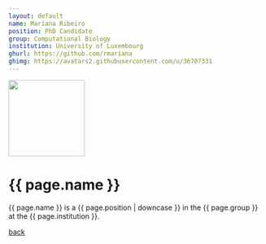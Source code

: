 ```yaml
---
layout: default
name: Mariana Ribeiro
position: PhD Candidate
group: Computational Biology
institution: University of Luxembourg
ghurl: https://github.com/rmariana
ghimg: https://avatars2.githubusercontent.com/u/36707331
---
```


<a href="{{ page.ghurl }}"><img src="{{ page.ghimg }}" height="150px"/></a>

# {{ page.name }}

{{ page.name }} is a {{ page.position | downcase }} in the {{ page.group }} at the {{ page.institution }}.

<a href="{{ site.baseurl }}">back</a>
